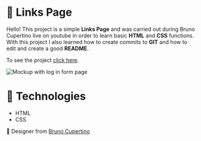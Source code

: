 #
# :pushpin: Links Page

Hello! This project is a simple  **Links Page** and was carried out during Bruno Cupertino live on youtube in order to learn basic **HTML** and **CSS** functions. With this project I also learned how to create commits to **GIT** and how to edit and create a good **README**.

To see the project [click here](https://diegofischerdev.github.io/linkspage/).

![Mockup with log in form page](https://github.com/DiegoFischerDev/linkspage/blob/master/assets/links-page-mockup.png?raw=true)

# :rocket:  Technologies

* HTML
* CSS


🎨  Designer from [Bruno Cupertino](https://github.com/brenocuper)
